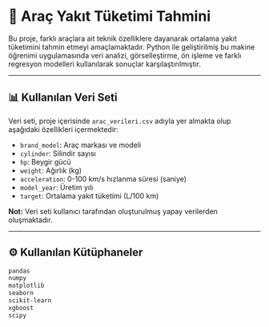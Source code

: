 # 🚗 Araç Yakıt Tüketimi Tahmini

Bu proje, farklı araçlara ait teknik özelliklere dayanarak ortalama yakıt tüketimini tahmin etmeyi amaçlamaktadır. Python ile geliştirilmiş bu makine öğrenimi uygulamasında veri analizi, görselleştirme, ön işleme ve farklı regresyon modelleri kullanılarak sonuçlar karşılaştırılmıştır.

---

## 📊 Kullanılan Veri Seti

Veri seti, proje içerisinde `arac_verileri.csv` adıyla yer almakta olup aşağıdaki özellikleri içermektedir:

- `brand_model`: Araç markası ve modeli  
- `cylinder`: Silindir sayısı  
- `hp`: Beygir gücü  
- `weight`: Ağırlık (kg)  
- `acceleration`: 0-100 km/s hızlanma süresi (saniye)  
- `model_year`: Üretim yılı  
- `target`: Ortalama yakıt tüketimi (L/100 km)

**Not:** Veri seti kullanıcı tarafından oluşturulmuş yapay verilerden oluşmaktadır.

---

## ⚙️ Kullanılan Kütüphaneler

```bash
pandas
numpy
matplotlib
seaborn
scikit-learn
xgboost
scipy


